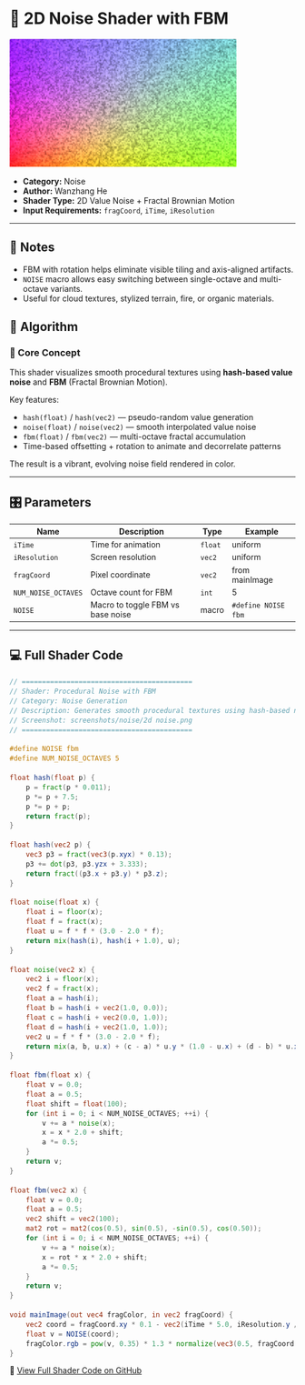 # 🧩 2D Noise Shader with FBM

<img src="https://github.com/friedaxvictoria/procedural_shader_framework/blob/main/shaders/screenshots/noise/2d%20noise.png?raw=true" alt="2D FBM Noise Output" width="400" height="225">

- **Category:** Noise
- **Author:** Wanzhang He 
- **Shader Type:** 2D Value Noise + Fractal Brownian Motion  
- **Input Requirements:** `fragCoord`, `iTime`, `iResolution`

---
## 📌 Notes

- FBM with rotation helps eliminate visible tiling and axis-aligned artifacts.  
- `NOISE` macro allows easy switching between single-octave and multi-octave variants.  
- Useful for cloud textures, stylized terrain, fire, or organic materials.
  
## 🧠 Algorithm

### 🔷 Core Concept

This shader visualizes smooth procedural textures using **hash-based value noise** and **FBM** (Fractal Brownian Motion).  

Key features:

- `hash(float)` / `hash(vec2)` — pseudo-random value generation  
- `noise(float)` / `noise(vec2)` — smooth interpolated value noise  
- `fbm(float)` / `fbm(vec2)` — multi-octave fractal accumulation  
- Time-based offsetting + rotation to animate and decorrelate patterns

The result is a vibrant, evolving noise field rendered in color.

---

## 🎛️ Parameters

| Name               | Description                     | Type     | Example        |
|--------------------|---------------------------------|----------|----------------|
| `iTime`            | Time for animation              | `float`  | uniform        |
| `iResolution`      | Screen resolution               | `vec2`   | uniform        |
| `fragCoord`        | Pixel coordinate                | `vec2`   | from mainImage |
| `NUM_NOISE_OCTAVES`| Octave count for FBM            | `int`    | 5              |
| `NOISE`            | Macro to toggle FBM vs base noise | macro  | `#define NOISE fbm` |

---

## 💻 Full Shader Code

```glsl
// ==========================================
// Shader: Procedural Noise with FBM
// Category: Noise Generation
// Description: Generates smooth procedural textures using hash-based noise and fractal Brownian motion (FBM).
// Screenshot: screenshots/noise/2d noise.png
// ==========================================

#define NOISE fbm
#define NUM_NOISE_OCTAVES 5

float hash(float p) {
    p = fract(p * 0.011);
    p *= p + 7.5;
    p *= p + p;
    return fract(p);
}

float hash(vec2 p) {
    vec3 p3 = fract(vec3(p.xyx) * 0.13);
    p3 += dot(p3, p3.yzx + 3.333);
    return fract((p3.x + p3.y) * p3.z);
}

float noise(float x) {
    float i = floor(x);
    float f = fract(x);
    float u = f * f * (3.0 - 2.0 * f);
    return mix(hash(i), hash(i + 1.0), u);
}

float noise(vec2 x) {
    vec2 i = floor(x);
    vec2 f = fract(x);
    float a = hash(i);
    float b = hash(i + vec2(1.0, 0.0));
    float c = hash(i + vec2(0.0, 1.0));
    float d = hash(i + vec2(1.0, 1.0));
    vec2 u = f * f * (3.0 - 2.0 * f);
    return mix(a, b, u.x) + (c - a) * u.y * (1.0 - u.x) + (d - b) * u.x * u.y;
}

float fbm(float x) {
    float v = 0.0;
    float a = 0.5;
    float shift = float(100);
    for (int i = 0; i < NUM_NOISE_OCTAVES; ++i) {
        v += a * noise(x);
        x = x * 2.0 + shift;
        a *= 0.5;
    }
    return v;
}

float fbm(vec2 x) {
    float v = 0.0;
    float a = 0.5;
    vec2 shift = vec2(100);
    mat2 rot = mat2(cos(0.5), sin(0.5), -sin(0.5), cos(0.50));
    for (int i = 0; i < NUM_NOISE_OCTAVES; ++i) {
        v += a * noise(x);
        x = rot * x * 2.0 + shift;
        a *= 0.5;
    }
    return v;
}

void mainImage(out vec4 fragColor, in vec2 fragCoord) {
    vec2 coord = fragCoord.xy * 0.1 - vec2(iTime * 5.0, iResolution.y / 2.0);
    float v = NOISE(coord);
    fragColor.rgb = pow(v, 0.35) * 1.3 * normalize(vec3(0.5, fragCoord.xy / iResolution.xy)) + vec3(v * 0.25);
}

```
🔗 [View Full Shader Code on GitHub](https://github.com/friedaxvictoria/procedural_shader_framework/blob/main/shaders/shaders/noise/2D_noise.glsl)
